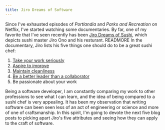 ```yaml
---
title: Jiro Dreams of Software
---
```


Since I've exhausted episodes of _Portlandia_ and _Parks and Recreation_ on Netflix, I've started watching some documentaries. By far, one of my favorite that I've seen recently has been [Jiro Dreams of Sushi](http://www.imdb.com/title/tt1772925/), which depicts sushi master Jiro Ono and his resturant. READMORE In the documentary, Jiro lists his five things one should do to be a great sushi chef:

1.  [Take your work seriously](/blog/2013/01/07/jiro-dreams-of-software-serious.html)
2.  [Aspire to improve](blog/2013/01/08/jiro-dreams-of-software-improve.html)
3.  [Maintain cleanliness](/blog/2013/01/09/jiro-dreams-of-software-cleanliness.html)
4.  [Be a better leader than a collaborator](/blog/2013/01/10/jiro-dreams-of-software-leadership.html)
5.  Be passionate about your work

Being a software developer, I am constantly comparing my work to other professions to see what I can learn, and the idea of being compared to a sushi chef is very appealing. It has been my observation that writing software can been seen less of an act of engineering or science and more of one of craftsmanship. In this spirit, I'm going to devote the next five blog posts to picking apart Jiro's five attributes and seeing how they can apply to the craft of software.